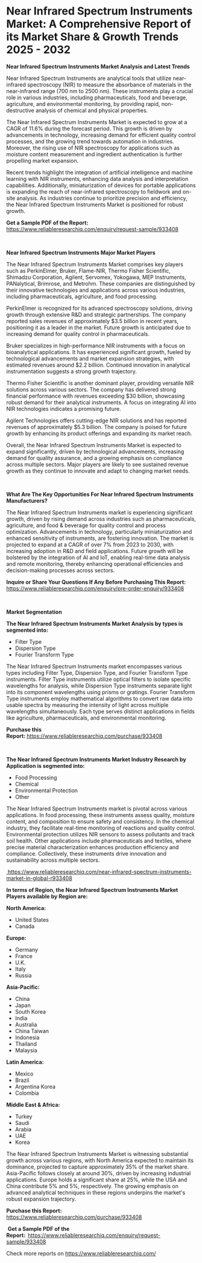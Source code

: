 <p><h1>Near Infrared Spectrum Instruments Market: A Comprehensive Report of its Market Share & Growth Trends 2025 - 2032</h1></p><p><strong>Near Infrared Spectrum Instruments Market Analysis and Latest Trends</strong></p>
<p><p>Near Infrared Spectrum Instruments are analytical tools that utilize near-infrared spectroscopy (NIR) to measure the absorbance of materials in the near-infrared range (700 nm to 2500 nm). These instruments play a crucial role in various industries, including pharmaceuticals, food and beverage, agriculture, and environmental monitoring, by providing rapid, non-destructive analysis of chemical and physical properties.</p><p>The Near Infrared Spectrum Instruments Market is expected to grow at a CAGR of 11.6% during the forecast period. This growth is driven by advancements in technology, increasing demand for efficient quality control processes, and the growing trend towards automation in industries. Moreover, the rising use of NIR spectroscopy for applications such as moisture content measurement and ingredient authentication is further propelling market expansion. </p><p>Recent trends highlight the integration of artificial intelligence and machine learning with NIR instruments, enhancing data analysis and interpretation capabilities. Additionally, miniaturization of devices for portable applications is expanding the reach of near-infrared spectroscopy to fieldwork and on-site analysis. As industries continue to prioritize precision and efficiency, the Near Infrared Spectrum Instruments Market is positioned for robust growth.</p></p>
<p><strong>Get a Sample PDF of the Report:&nbsp;</strong> <a href="https://www.reliableresearchiq.com/enquiry/request-sample/933408?utm_campaign=3085&utm_medium=2&utm_source=Github&utm_content=ia&utm_term=21032025&utm_id=near-infrared-spectrum-instruments">https://www.reliableresearchiq.com/enquiry/request-sample/933408</a></p>
<p>&nbsp;</p>
<p><strong>Near Infrared Spectrum Instruments Major Market Players</strong></p>
<p><p>The Near Infrared Spectrum Instruments Market comprises key players such as PerkinElmer, Bruker, Flame-NIR, Thermo Fisher Scientific, Shimadzu Corporation, Agilent, Servomex, Yokogawa, MEP Instruments, PANalytical, Brimrose, and Metrohm. These companies are distinguished by their innovative technologies and applications across various industries, including pharmaceuticals, agriculture, and food processing.</p><p>PerkinElmer is recognized for its advanced spectroscopy solutions, driving growth through extensive R&D and strategic partnerships. The company reported sales revenues of approximately $3.5 billion in recent years, positioning it as a leader in the market. Future growth is anticipated due to increasing demand for quality control in pharmaceuticals.</p><p>Bruker specializes in high-performance NIR instruments with a focus on bioanalytical applications. It has experienced significant growth, fueled by technological advancements and market expansion strategies, with estimated revenues around $2.2 billion. Continued innovation in analytical instrumentation suggests a strong growth trajectory.</p><p>Thermo Fisher Scientific is another dominant player, providing versatile NIR solutions across various sectors. The company has delivered strong financial performance with revenues exceeding $30 billion, showcasing robust demand for their analytical instruments. A focus on integrating AI into NIR technologies indicates a promising future.</p><p>Agilent Technologies offers cutting-edge NIR solutions and has reported revenues of approximately $5.3 billion. The company is poised for future growth by enhancing its product offerings and expanding its market reach.</p><p>Overall, the Near Infrared Spectrum Instruments Market is expected to expand significantly, driven by technological advancements, increasing demand for quality assurance, and a growing emphasis on compliance across multiple sectors. Major players are likely to see sustained revenue growth as they continue to innovate and adapt to changing market needs.</p></p>
<p>&nbsp;</p>
<p><strong>What Are The Key Opportunities For Near Infrared Spectrum Instruments Manufacturers?</strong></p>
<p><p>The Near Infrared Spectrum Instruments market is experiencing significant growth, driven by rising demand across industries such as pharmaceuticals, agriculture, and food & beverage for quality control and process optimization. Advancements in technology, particularly miniaturization and enhanced sensitivity of instruments, are fostering innovation. The market is projected to expand at a CAGR of over 7% from 2023 to 2030, with increasing adoption in R&D and field applications. Future growth will be bolstered by the integration of AI and IoT, enabling real-time data analysis and remote monitoring, thereby enhancing operational efficiencies and decision-making processes across sectors.</p></p>
<p><strong>Inquire or Share Your Questions If Any Before Purchasing This Report:</strong> <a href="https://www.reliableresearchiq.com/enquiry/pre-order-enquiry/933408?utm_campaign=3085&utm_medium=2&utm_source=Github&utm_content=ia&utm_term=21032025&utm_id=near-infrared-spectrum-instruments">https://www.reliableresearchiq.com/enquiry/pre-order-enquiry/933408</a></p>
<p>&nbsp;</p>
<p><strong>Market Segmentation</strong></p>
<p><strong>The Near Infrared Spectrum Instruments Market Analysis by types is segmented into:</strong></p>
<p><ul><li>Filter Type</li><li>Dispersion Type</li><li>Fourier Transform Type</li></ul></p>
<p><p>The Near Infrared Spectrum Instruments market encompasses various types including Filter Type, Dispersion Type, and Fourier Transform Type instruments. Filter Type instruments utilize optical filters to isolate specific wavelengths for analysis, while Dispersion Type instruments separate light into its component wavelengths using prisms or gratings. Fourier Transform Type instruments employ mathematical algorithms to convert raw data into usable spectra by measuring the intensity of light across multiple wavelengths simultaneously. Each type serves distinct applications in fields like agriculture, pharmaceuticals, and environmental monitoring.</p></p>
<p><strong>Purchase this Report:&nbsp;</strong><a href="https://www.reliableresearchiq.com/purchase/933408?utm_campaign=3085&utm_medium=2&utm_source=Github&utm_content=ia&utm_term=21032025&utm_id=near-infrared-spectrum-instruments">https://www.reliableresearchiq.com/purchase/933408</a></p>
<p>&nbsp;</p>
<p><strong>The Near Infrared Spectrum Instruments Market Industry Research by Application is segmented into:</strong></p>
<p><ul><li>Food Processing</li><li>Chemical</li><li>Environmental Protection</li><li>Other</li></ul></p>
<p><p>The Near Infrared Spectrum Instruments market is pivotal across various applications. In food processing, these instruments assess quality, moisture content, and composition to ensure safety and consistency. In the chemical industry, they facilitate real-time monitoring of reactions and quality control. Environmental protection utilizes NIR sensors to assess pollutants and track soil health. Other applications include pharmaceuticals and textiles, where precise material characterization enhances production efficiency and compliance. Collectively, these instruments drive innovation and sustainability across multiple sectors.</p></p>
<p><a href="https://www.reliableresearchiq.com/near-infrared-spectrum-instruments-market-in-global-r933408?utm_campaign=3085&utm_medium=2&utm_source=Github&utm_content=ia&utm_term=21032025&utm_id=near-infrared-spectrum-instruments">&nbsp;https://www.reliableresearchiq.com/near-infrared-spectrum-instruments-market-in-global-r933408</a></p>
<p><strong>In terms of Region, the Near Infrared Spectrum Instruments Market Players available by Region are:</strong></p>
<p>
    <p> <strong> North America: </strong>
        <ul>
            <li>United States</li>
            <li>Canada</li>
        </ul>
        </p> 
    <p> <strong> Europe: </strong>
        <ul>
            <li>Germany</li>
            <li>France</li>
            <li>U.K.</li>
            <li>Italy</li>
            <li>Russia</li>
        </ul>
        </p> 
    <p> <strong> Asia-Pacific: </strong>
        <ul>
            <li>China</li>
            <li>Japan</li>
            <li>South Korea</li>
            <li>India</li>
            <li>Australia</li>
            <li>China Taiwan</li>
            <li>Indonesia</li>
            <li>Thailand</li>
            <li>Malaysia</li>
        </ul>
        </p> 
    <p> <strong> Latin America: </strong>
        <ul>
            <li>Mexico</li>
            <li>Brazil</li>
            <li>Argentina Korea</li>
            <li>Colombia</li>
        </ul>
        </p> 
    <p> <strong> Middle East & Africa: </strong>
        <ul>
            <li>Turkey</li>
            <li>Saudi</li>
            <li>Arabia</li>
            <li>UAE</li>
            <li>Korea</li>
        </ul>
    </p>
    </p>
<p><p>The Near Infrared Spectrum Instruments Market is witnessing substantial growth across various regions, with North America expected to maintain its dominance, projected to capture approximately 35% of the market share. Asia-Pacific follows closely at around 30%, driven by increasing industrial applications. Europe holds a significant share at 25%, while the USA and China contribute 5% and 5%, respectively. The growing emphasis on advanced analytical techniques in these regions underpins the market's robust expansion trajectory.</p></p>
<p><strong>Purchase this Report: </strong><a href="https://www.reliableresearchiq.com/purchase/933408?utm_campaign=3085&utm_medium=2&utm_source=Github&utm_content=ia&utm_term=21032025&utm_id=near-infrared-spectrum-instruments">https://www.reliableresearchiq.com/purchase/933408</a></p>
<p>&nbsp;<strong>Get a Sample PDF of the Report:&nbsp;&nbsp;</strong><a href="https://www.reliableresearchiq.com/enquiry/request-sample/933408?utm_campaign=3085&utm_medium=2&utm_source=Github&utm_content=ia&utm_term=21032025&utm_id=near-infrared-spectrum-instruments">https://www.reliableresearchiq.com/enquiry/request-sample/933408</a></p>
<p><strong></strong></p>
<p>Check more reports on <a href="https://www.reliableresearchiq.com/?utm_campaign=3085&utm_medium=2&utm_source=Github&utm_content=ia&utm_term=21032025&utm_id=near-infrared-spectrum-instruments">https://www.reliableresearchiq.com/</a></p>